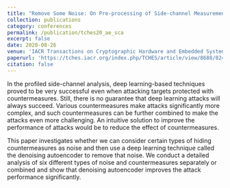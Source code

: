 ```yaml
---
title: "Remove Some Noise: On Pre-processing of Side-channel Measurements with Autoencoders"
collection: publications
category: conferences
permalink: /publication/tches20_ae_sca
excerpt: false
date: 2020-08-26
venue: 'IACR Transactions on Cryptographic Hardware and Embedded Systems (TCHES)'
paperurl: 'https://tches.iacr.org/index.php/TCHES/article/view/8688/8247'
citation: false
---
```


In the profiled side-channel analysis, deep learning-based techniques proved to be very successful even when attacking targets protected with countermeasures. Still, there is no guarantee that deep learning attacks will always succeed. Various countermeasures make attacks significantly more complex, and such countermeasures can be further combined to make the attacks even more challenging. An intuitive solution to improve the performance of attacks would be to reduce the effect of countermeasures.

This paper investigates whether we can consider certain types of hiding countermeasures as noise and then use a deep learning technique called the denoising autoencoder to remove that noise. We conduct a detailed analysis of six different types of noise and countermeasures separately or combined and show that denoising autoencoder improves the attack performance significantly.

